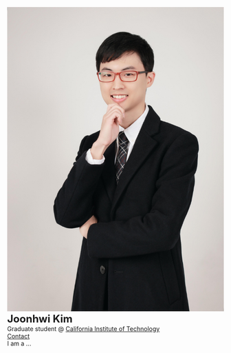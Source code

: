 <div class="container">
    <div class="row">
        <div class="col-xs-5 col-sm-2 col-md-2 col-lg-2">
            <img src="/images/amiti22-8a-med.jpg">
        </div>
        <div class="col-xs-1 col-sm-1 col-md-1 col-lg-1">
        </div>
        <div class="col-xs-5 col-sm-7 col-md-7 col-lg-7">
            <font size = "+2">
                <b> Joonhwi Kim </b>
            </font> <br>
            Graduate student @
            <a href="https://pma.caltech.edu/people/joonhwi-kim">California Institute of Technology </a> <br>
            <a href="/contact/index.html">Contact </a>
        </div>
    </div> 
</div>

<div class="container">
  I am a ...
</div>